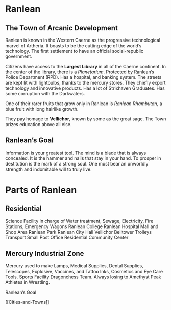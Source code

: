 # Ranlean
## The Town of Arcanic Development
Ranlean is known in the Western Caerne as the progressive technological marvel of Artheria. It boasts to be the cutting edge of the world’s technology. The first settlement to have an official social-republic government.

Citizens have access to the **Largest Library** in all of the Caerne continent. In the center of the library, there is a *Planetarium*. Protected by Ranlean’s Police Department (RPD). Has a hospital, and banking system. The streets are kept lit with lightbulbs, thanks to the mercury stores. They chiefly export technology and innovative products.
Has a lot of Strixhaven Graduates. Has some corruption with the Darkwaters.

One of their rarer fruits that grow only in Ranlean is *Ranlean Rhambutan*, a blue fruit with long hairlike growth. 

They pay homage to **Vellichor**, known by some as the great sage. 
The Town prizes education above all else.

## Ranlean’s Goal
Information is your greatest tool. The mind is a blade that is always concealed. It is the hammer and nails that stay in your hand. To prosper in destitution is the mark of a strong soul. One must bear an unworldly strength and indomitable will to truly live.


# Parts of Ranlean

## Residential
Science Facility in charge of Water treatment, Sewage, Electricity, Fire Stations, Emergency Wagons
Ranlean College
Ranlean Hospital
Mall and Shop Area
Ranlean Park
Ranlean City Hall
Vellichor Belltower
Trolleys Transport
Small Post Office
Residential Community Center
## Mercury Industrial Zone
Mercury used to make Lamps, Medical Supplies, Dental Supplies, Telescopes, Explosive, Vaccines, and Tattoo Inks, Cosmetics and Eye Care Tools.
Sports Facility
Dragonchess Team. Always losing to Amethyst Peak Athletes in Wrestling.


Ranlean’s Goal


[[Cities-and-Towns]]